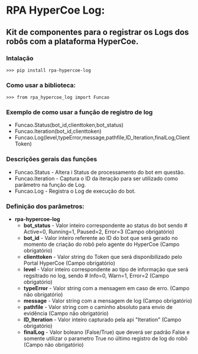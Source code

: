 ﻿<!-- coding: utf-8 -->
# RPA HyperCoe Log: 

## Kit de componentes para o registrar os Logs dos robôs com a plataforma HyperCoe.

### Intalação
    >>> pip install rpa-hypercoe-log

### Como usar a biblioteca:
    >>> from rpa_hypercoe_log import Funcao

###  Exemplo de como usar a função de registro de log
- Funcao.Status(bot_id,clienttoken,bot_status)
- Funcao.Iteration(bot_id,clienttoken) 
- Funcao.Log(level,typeError,message,pathfile,ID_Iteration,finalLog,ClientToken)

###  Descrições gerais das funções
- Funcao.Status - Altera i Status de processamento do bot em questão.
- Funcao.Iteration - Captura o ID da iteração para ser utilizado como parâmetro na função de Log.
- Funcao.Log - Registra o Log de execução do bot.


### Definição dos parâmetros:
- **rpa-hypercoe-log**
    - **bot_status** - Valor inteiro correspondente ao status do bot sendo # Active=0, Running=1, Paused=2, Error=3 (Campo obrigatório)
    - **bot_id** - Valor inteiro referente ao ID do bot que será gerado no momento de criação do robô pelo agente do HyperCoe (Campo obrigatório)
    - **clienttoken** - Valor string do Token que será disponibilizado pelo Portal HyperCoe (Campo obrigatório)
    - **level** - Valor inteiro correspondente ao tipo de informação que será regsitrado no log, sendo # Info=0, Warn=1, Error=2 (Campo obrigatório)
    - **typeError** - Valor string com a mensagem em caso de erro. (Campo não obrigatório)
    - **message** - Valor string com a mensagem de log (Campo obrigatório)
    - **pathfile** - Valor string com o caminho absoluto para envio de evidência (Campo não obrigatório)
    - **ID_Iteration** - Valor inteiro capturado pela api "Iteration" (Campo obrigatório)
    - **finalLog** - Valor boleano (False/True) que deverá ser padrão False e somente utilizar o parametro True no último registro de log do robô (Campo não obrigatório)